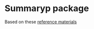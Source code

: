 Summaryp package
===

Based on these [reference materials](https://github.com/gabrielbdornas/summaryp/issues/1)
